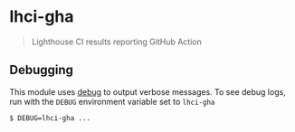 # lhci-gha

> Lighthouse CI results reporting GitHub Action

## Debugging

This module uses [debug](https://github.com/debug-js/debug#readme) to output verbose messages. To see debug logs, run with the `DEBUG` environment variable set to `lhci-gha`

```
$ DEBUG=lhci-gha ...
```
